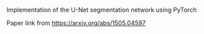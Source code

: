 Implementation of the U-Net segmentation network using PyTorch

Paper link from https://arxiv.org/abs/1505.04597

